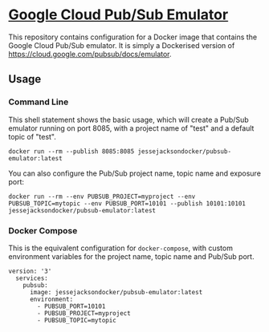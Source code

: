 # [Google Cloud Pub/Sub Emulator](https://hub.docker.com/repository/docker/jessejacksondocker/pubsub-emulator)

This repository contains configuration for a Docker image that contains the Google Cloud Pub/Sub emulator. It is simply a Dockerised version of https://cloud.google.com/pubsub/docs/emulator.

## Usage

### Command Line
This shell statement shows the basic usage, which will create a Pub/Sub emulator running on port 8085, with a project name of "test" and a default topic of "test".

```shell script
docker run --rm --publish 8085:8085 jessejacksondocker/pubsub-emulator:latest
```

You can also configure the Pub/Sub project name, topic name and exposure port:

```shell script
docker run --rm --env PUBSUB_PROJECT=myproject --env PUBSUB_TOPIC=mytopic --env PUBSUB_PORT=10101 --publish 10101:10101 jessejacksondocker/pubsub-emulator:latest
```

### Docker Compose

This is the equivalent configuration for `docker-compose`, with custom environment variables for the project name, topic name and Pub/Sub port.

```docker-compose
version: '3'
  services:
    pubsub:
      image: jessejacksondocker/pubsub-emulator:latest
      environment:
        - PUBSUB_PORT=10101
        - PUBSUB_PROJECT=myproject
        - PUBSUB_TOPIC=mytopic
```